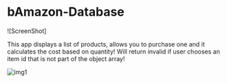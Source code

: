 # bAmazon-Database

![ScreenShot]
<p> This app displays a list of products, allows you to purchase one and it calculates the cost based on quantity! Will return invalid if user chooses an item id that is not part of the object array!
</p>
<p>
    <img src="D:/Coding Bootcamp Work/mySQL/1st Homework mySQL/codeimg1.png" alt="img1"/>
</p>
<p>
<a href="https://drive.google.com/file/d/1Jlp47AyRtVI1ok3KWhGNiGbNpaXh-c-_/view">
</a>
</p>